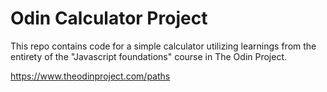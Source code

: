 # Odin Calculator Project

This repo contains code for a simple calculator utilizing learnings from the entirety of the "Javascript foundations" course in The Odin Project. 

https://www.theodinproject.com/paths

